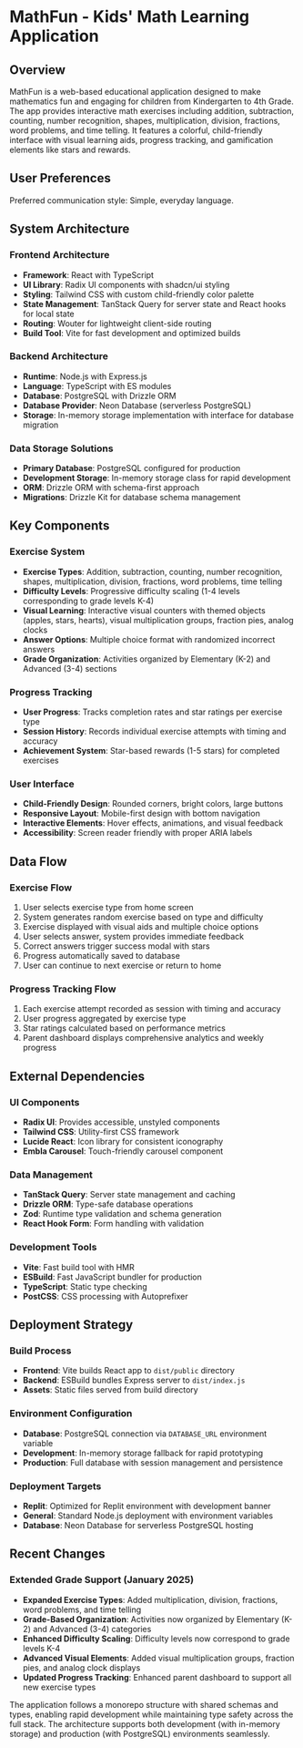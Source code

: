 # MathFun - Kids' Math Learning Application

## Overview

MathFun is a web-based educational application designed to make mathematics fun and engaging for children from Kindergarten to 4th Grade. The app provides interactive math exercises including addition, subtraction, counting, number recognition, shapes, multiplication, division, fractions, word problems, and time telling. It features a colorful, child-friendly interface with visual learning aids, progress tracking, and gamification elements like stars and rewards.

## User Preferences

Preferred communication style: Simple, everyday language.

## System Architecture

### Frontend Architecture
- **Framework**: React with TypeScript
- **UI Library**: Radix UI components with shadcn/ui styling
- **Styling**: Tailwind CSS with custom child-friendly color palette
- **State Management**: TanStack Query for server state and React hooks for local state
- **Routing**: Wouter for lightweight client-side routing
- **Build Tool**: Vite for fast development and optimized builds

### Backend Architecture
- **Runtime**: Node.js with Express.js
- **Language**: TypeScript with ES modules
- **Database**: PostgreSQL with Drizzle ORM
- **Database Provider**: Neon Database (serverless PostgreSQL)
- **Storage**: In-memory storage implementation with interface for database migration

### Data Storage Solutions
- **Primary Database**: PostgreSQL configured for production
- **Development Storage**: In-memory storage class for rapid development
- **ORM**: Drizzle ORM with schema-first approach
- **Migrations**: Drizzle Kit for database schema management

## Key Components

### Exercise System
- **Exercise Types**: Addition, subtraction, counting, number recognition, shapes, multiplication, division, fractions, word problems, time telling
- **Difficulty Levels**: Progressive difficulty scaling (1-4 levels corresponding to grade levels K-4)
- **Visual Learning**: Interactive visual counters with themed objects (apples, stars, hearts), visual multiplication groups, fraction pies, analog clocks
- **Answer Options**: Multiple choice format with randomized incorrect answers
- **Grade Organization**: Activities organized by Elementary (K-2) and Advanced (3-4) sections

### Progress Tracking
- **User Progress**: Tracks completion rates and star ratings per exercise type
- **Session History**: Records individual exercise attempts with timing and accuracy
- **Achievement System**: Star-based rewards (1-5 stars) for completed exercises

### User Interface
- **Child-Friendly Design**: Rounded corners, bright colors, large buttons
- **Responsive Layout**: Mobile-first design with bottom navigation
- **Interactive Elements**: Hover effects, animations, and visual feedback
- **Accessibility**: Screen reader friendly with proper ARIA labels

## Data Flow

### Exercise Flow
1. User selects exercise type from home screen
2. System generates random exercise based on type and difficulty
3. Exercise displayed with visual aids and multiple choice options
4. User selects answer, system provides immediate feedback
5. Correct answers trigger success modal with stars
6. Progress automatically saved to database
7. User can continue to next exercise or return to home

### Progress Tracking Flow
1. Each exercise attempt recorded as session with timing and accuracy
2. User progress aggregated by exercise type
3. Star ratings calculated based on performance metrics
4. Parent dashboard displays comprehensive analytics and weekly progress

## External Dependencies

### UI Components
- **Radix UI**: Provides accessible, unstyled components
- **Tailwind CSS**: Utility-first CSS framework
- **Lucide React**: Icon library for consistent iconography
- **Embla Carousel**: Touch-friendly carousel component

### Data Management
- **TanStack Query**: Server state management and caching
- **Drizzle ORM**: Type-safe database operations
- **Zod**: Runtime type validation and schema generation
- **React Hook Form**: Form handling with validation

### Development Tools
- **Vite**: Fast build tool with HMR
- **ESBuild**: Fast JavaScript bundler for production
- **TypeScript**: Static type checking
- **PostCSS**: CSS processing with Autoprefixer

## Deployment Strategy

### Build Process
- **Frontend**: Vite builds React app to `dist/public` directory
- **Backend**: ESBuild bundles Express server to `dist/index.js`
- **Assets**: Static files served from build directory

### Environment Configuration
- **Database**: PostgreSQL connection via `DATABASE_URL` environment variable
- **Development**: In-memory storage fallback for rapid prototyping
- **Production**: Full database with session management and persistence

### Deployment Targets
- **Replit**: Optimized for Replit environment with development banner
- **General**: Standard Node.js deployment with environment variables
- **Database**: Neon Database for serverless PostgreSQL hosting

## Recent Changes

### Extended Grade Support (January 2025)
- **Expanded Exercise Types**: Added multiplication, division, fractions, word problems, and time telling
- **Grade-Based Organization**: Activities now organized by Elementary (K-2) and Advanced (3-4) categories
- **Enhanced Difficulty Scaling**: Difficulty levels now correspond to grade levels K-4
- **Advanced Visual Elements**: Added visual multiplication groups, fraction pies, and analog clock displays
- **Updated Progress Tracking**: Enhanced parent dashboard to support all new exercise types

The application follows a monorepo structure with shared schemas and types, enabling rapid development while maintaining type safety across the full stack. The architecture supports both development (with in-memory storage) and production (with PostgreSQL) environments seamlessly.